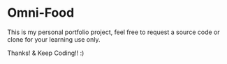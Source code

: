 # Omni-Food

This is my personal portfolio project, feel free to request a source code or clone for your learning use only. 

Thanks! 
&
Keep Coding!! :) 
